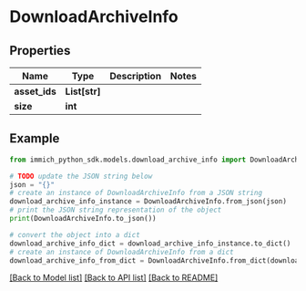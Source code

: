 # DownloadArchiveInfo


## Properties

Name | Type | Description | Notes
------------ | ------------- | ------------- | -------------
**asset_ids** | **List[str]** |  | 
**size** | **int** |  | 

## Example

```python
from immich_python_sdk.models.download_archive_info import DownloadArchiveInfo

# TODO update the JSON string below
json = "{}"
# create an instance of DownloadArchiveInfo from a JSON string
download_archive_info_instance = DownloadArchiveInfo.from_json(json)
# print the JSON string representation of the object
print(DownloadArchiveInfo.to_json())

# convert the object into a dict
download_archive_info_dict = download_archive_info_instance.to_dict()
# create an instance of DownloadArchiveInfo from a dict
download_archive_info_from_dict = DownloadArchiveInfo.from_dict(download_archive_info_dict)
```
[[Back to Model list]](../README.md#documentation-for-models) [[Back to API list]](../README.md#documentation-for-api-endpoints) [[Back to README]](../README.md)



